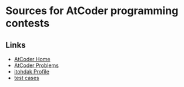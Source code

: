 # Sources for AtCoder programming contests
## Links
- [AtCoder Home](https://atcoder.jp/?lang=ja "AtCoder Home")
- [AtCoder Problems](https://kenkoooo.com/atcoder/?user=itohdak&rivals=&kind=category "AtCoder Problems")
- [itohdak Profile](https://atcoder.jp/user/itohdak "itohdak Profile")
- [test cases](https://www.dropbox.com/sh/arnpe0ef5wds8cv/AAAk_SECQ2Nc6SVGii3rHX6Fa?dl=0 "test cases")